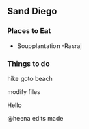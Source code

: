 ## Sand Diego

### Places to Eat

- Soupplantation
-Rasraj

### Things to do

hike
goto beach


modify files

Hello


@heena edits made 

